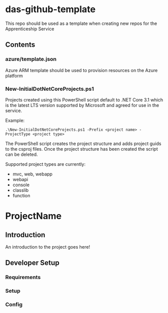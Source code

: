 # das-github-template

This repo should be used as a template when creating new repos for the Apprenticeship Service

## Contents

### azure/template.json
Azure ARM template should be used to provision resources on the Azure platform

### New-InitialDotNetCoreProjects.ps1

Projects created using this PowerShell script default to .NET Core 3.1 which is the latest LTS version supported by Microsoft and agreed for use in the service.

Example:

`.\New-InitialDotNetCoreProjects.ps1 -Prefix <project name> -ProjectType <project type>`

The PowerShell script creates the project structure and adds project guids to the csproj files. Once the project structure has been created the script can be deleted.

Supported project types are currently:

* mvc, web, webapp
* webapi
* console
* classlib
* function

# ProjectName

## Introduction

An introduction to the project goes here!

## Developer Setup

### Requirements

### Setup

### Config